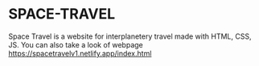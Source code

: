# SPACE-TRAVEL
Space Travel is a website for interplanetery travel made with HTML, CSS, JS. 
You can also take a look of webpage https://spacetravelv1.netlify.app/index.html
